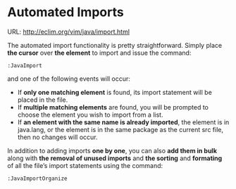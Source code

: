 # Automated Imports

URL: http://eclim.org/vim/java/import.html

The automated import functionality is pretty straightforward. Simply place **the cursor** over **the element** to import and issue the command:

```vim
:JavaImport
```

and one of the following events will occur:

- If **only one matching element** is found, its import statement will be placed in the file.
- If **multiple matching elements** are found, you will be prompted to choose the element you wish to import from a list.
- If **an element with the same name is already imported**, the element is in java.lang, or the element is in the same package as the current src file, then no changes will occur.

In addition to adding imports **one by one**, you can also **add them in bulk** along with **the removal of unused imports** and **the sorting** and **formating** of all the file’s import statements using the command:

```vim
:JavaImportOrganize
```
